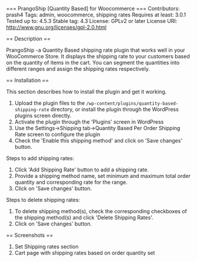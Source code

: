 === PrangoShip [Quantity Based] for Woocommerce ===
Contributors: prash4
Tags: admin, woocommerce, shipping rates
Requires at least: 3.0.1
Tested up to: 4.5.3
Stable tag: 4.3
License: GPLv2 or later
License URI: http://www.gnu.org/licenses/gpl-2.0.html

== Description ==

PrangoShip -a Quantity Based shipping rate plugin that works well in your WooCommerce Store. It displays the shipping rate to your customers based on the quantity of items in the cart. You can segment the quantities into different ranges and assign the shipping rates respectively.

== Installation ==

This section describes how to install the plugin and get it working.


1. Upload the plugin files to the `/wp-content/plugins/quantity-based-shipping-rate` directory, or install the plugin through the WordPress plugins screen directly.
2. Activate the plugin through the 'Plugins' screen in WordPress
3. Use the Settings->Shipping tab->Quantity Based Per Order Shipping Rate screen to configure the plugin
4. Check the 'Enable this shipping method' and click on 'Save changes' button. 


Steps to add shipping rates:

1. Click 'Add Shipping Rate' button to add a shipping rate.
2. Provide a shipping method name, set minimum and maximum total order quantity and corresponding rate for the range.
3. Click on 'Save changes' button.

Steps to delete shipping rates:

1. To delete shipping method(s), check the corresponding checkboxes of the shipping method(s) and click 'Delete Shipping Rates'.
2. Click on 'Save changes' button.

== Screenshots ==

1. Set Shipping rates section
2. Cart page with shipping rates based on order quantity set
